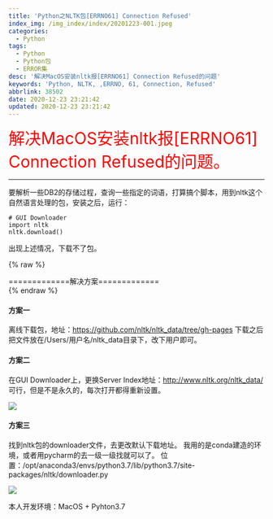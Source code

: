 ```yaml
---
title: 'Python之NLTK包[ERRNO61] Connection Refused'
index_img: /img_index/index/20201223-001.jpeg
categories:
  - Python
tags:
  - Python
  - Python包
  - ERROR集
desc: '解决MacOS安装nltk报[ERRNO61] Connection Refused的问题'
keywords: 'Python, NLTK, ,ERRNO, 61, Connection, Refused'
abbrlink: 38502
date: 2020-12-23 23:21:42
updated: 2020-12-23 23:21:42
---
```





<font size=6.5 color='red'>解决MacOS安装nltk报[ERRNO61] Connection Refused的问题。</font>


<!--more-->
<hr />

要解析一些DB2的存储过程，查询一些指定的词语，打算搞个脚本，用到nltk这个自然语言处理的包，安装之后，运行：
```
# GUI Downloader
import nltk
nltk.download()
```
出现上述情况，下载不了包。

{% raw %}
<div class="post_cus_note">=============解决方案=============</div>
{% endraw %}

#### 方案一

离线下载包，地址：https://github.com/nltk/nltk_data/tree/gh-pages
下载之后把文件放在/Users/用户名/nltk_data目录下，改下用户即可。

#### 方案二

在GUI Downloader上，更换Server Index地址：http://www.nltk.org/nltk_data/
可行，但是不是永久的，每次打开都得重新设置。

![](ok_nltk.png)

#### 方案三

找到nltk包的downloader文件，去更改默认下载地址。
我用的是conda建造的环境，或者用pycharm的去一级一级找就可以了。
位置：/opt/anaconda3/envs/python3.7/lib/python3.7/site-packages/nltk/downloader.py

![](update_url.png)

本人开发环境：MacOS + Pyhton3.7

